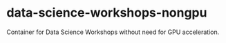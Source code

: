 # data-science-workshops-nongpu
Container for Data Science Workshops without need for GPU acceleration.
